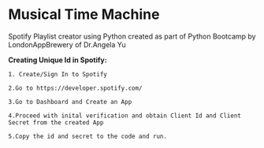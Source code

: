 # Musical Time Machine
Spotify Playlist creator using Python created as part of Python Bootcamp by LondonAppBrewery of Dr.Angela Yu

<b>
Creating Unique Id in Spotify:</b>

	1. Create/Sign In to Spotify

	2.Go to https://developer.spotify.com/

	3.Go to Dashboard and Create an App

	4.Proceed with inital verification and obtain Client Id and Client Secret from the created App

	5.Copy the id and secret to the code and run.
